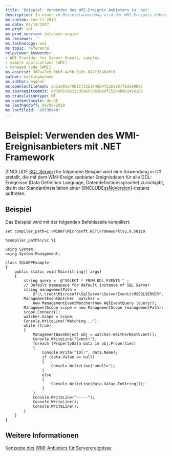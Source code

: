 ```yaml
---
title: 'Beispiel: Verwenden des WMI-Ereignis Anbieters in .net'
description: In einer c#-Beispielanwendung wird der WMI-Ereignis Anbieter zum Zurückgeben von Ereignisdaten für alle Ereignisse in der Datendefinitionssprache verwendet, die auf einer Instanz von SQL Server auftreten.
ms.custom: seo-lt-2019
ms.date: 03/14/2017
ms.prod: sql
ms.prod_service: database-engine
ms.reviewer: ''
ms.technology: wmi
ms.topic: reference
helpviewer_keywords:
- WMI Provider for Server Events, samples
- sample applications [WMI]
- managed code [WMI]
ms.assetid: 3d7aa7e9-0bb3-4a5b-9a3c-047f3240a6f8
author: markingmyname
ms.author: maghan
ms.openlocfilehash: ac51d05e79b11f35b264db4f23e5107f8de89b97
ms.sourcegitcommit: dd36d1cbe32cd5a65c6638e8f252b0bd8145e165
ms.translationtype: MT
ms.contentlocale: de-DE
ms.lasthandoff: 09/08/2020
ms.locfileid: "89539940"
---
```

# <a name="sample-using-the-wmi-event-provider-with-the-net-framework"></a>Beispiel: Verwenden des WMI-Ereignisanbieters mit .NET Framework
[!INCLUDE [SQL Server](../../includes/applies-to-version/sqlserver.md)]
  Im folgenden Beispiel wird eine Anwendung in C# erstellt, die mit dem WMI-Ereignisanbieter Ereignisdaten für alle DDL-Ereignisse (Data Definition Language, Datendefinitionssprache) zurückgibt, die in der Standardinstallation einer [!INCLUDE[ssNoVersion](../../includes/ssnoversion-md.md)]-Instanz auftreten.  
  
## <a name="example"></a>Beispiel  
 Das Beispiel wird mit der folgenden Befehlszeile kompiliert:  
  
```  
set compiler_path=C:\WINNT\Microsoft.NET\Framework\v2.0.50110  
  
%compiler_path%\csc %1  
```  
  
```  
using System;  
using System.Management;  
  
class SQLWEPExample   
{  
    public static void Main(string[] args)  
    {  
        string query =  @"SELECT * FROM DDL_EVENTS " ;  
        // Default namespace for default instance of SQL Server   
        string managementPath =  
            @"\\.\root\Microsoft\SqlServer\ServerEvents\MSSQLSERVER";  
        ManagementEventWatcher  watcher =   
            new ManagementEventWatcher(new WqlEventQuery (query));  
        ManagementScope scope = new ManagementScope (managementPath);  
        scope.Connect();  
        watcher.Scope = scope;  
        Console.WriteLine("Watching...");  
        while (true)  
        {  
            ManagementBaseObject obj = watcher.WaitForNextEvent();  
            Console.WriteLine("Event!");  
            foreach (PropertyData data in obj.Properties)  
            {  
                Console.Write("{0}:", data.Name);  
                if (data.Value == null)  
                {  
                    Console.WriteLine("<null>");  
                }  
                else  
                {  
                    Console.WriteLine(data.Value.ToString());  
                }  
            }  
            Console.WriteLine("-----");  
            Console.WriteLine();  
            Console.WriteLine();  
        }  
    }  
}  
```  
  
## <a name="see-also"></a>Weitere Informationen  
 [Konzepte des WMI-Anbieters für Serverereignisse](../../relational-databases/wmi-provider-server-events/wmi-provider-for-server-events-concepts.md)  
  
  
